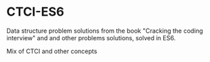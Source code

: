 # CTCI-ES6

Data structure problem solutions from the book "Cracking the coding interview" and and other problems solutions, solved in ES6.

Mix of CTCI and other concepts